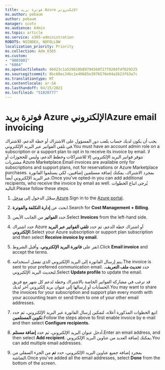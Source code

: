 ```yaml
---
title: فوترة بريد Azure الإلكتروني
ms.author: pebaum
author: pebaum
manager: scotv
ms.audience: Admin
ms.topic: article
ms.service: o365-administration
ROBOTS: NOINDEX, NOFOLLOW
localization_priority: Priority
ms.collection: Adm_O365
ms.custom:
- "9003801"
- "6864"
ms.openlocfilehash: 4b023c1a529618b89794360f27f0204fdf029225
ms.sourcegitcommit: 8bc60ec34bc1e40685e3976576e04a2623f63a7c
ms.translationtype: HT
ms.contentlocale: ar-SA
ms.lasthandoff: 04/15/2021
ms.locfileid: "51820777"
---
```

# <a name="azure-email-invoicing"></a><span data-ttu-id="8304c-102">فوترة بريد Azure الإلكتروني</span><span class="sxs-lookup"><span data-stu-id="8304c-102">Azure email invoicing</span></span>

<span data-ttu-id="8304c-103">يجب أن يكون لديك حساب يلعب دور المسؤول على الاشتراك أو خطة الدعم، للاشتراك في تلقي الفواتير عبر البريد الإلكتروني.</span><span class="sxs-lookup"><span data-stu-id="8304c-103">You must have an account admin role on a subscription or a support plan to opt in to receive its invoice by email.</span></span> <span data-ttu-id="8304c-104">لا تتوفر فواتير البريد الإلكتروني إلا للاشتراكات وخطط الدعم، وليس للحجوزات أو مشتريات Azure Marketplace.</span><span class="sxs-lookup"><span data-stu-id="8304c-104">Email invoices are available only for subscriptions and support plans, not for reservations or Azure Marketplace purchases.</span></span> <span data-ttu-id="8304c-105">بمجرد الاشتراك، يمكنك إضافة مستلمين إضافيين، لكي يستلموا الفاتورة عبر البريد الإلكتروني أيضاً.</span><span class="sxs-lookup"><span data-stu-id="8304c-105">Once you've opted-in you can add additional recipients, who receive the invoice by email as well.</span></span> <span data-ttu-id="8304c-106">يُرجى اتباع الخطوات التالية.</span><span class="sxs-lookup"><span data-stu-id="8304c-106">Please follow these steps.</span></span>

1. <span data-ttu-id="8304c-107">سجّل الدخول إلى [مدخل Azure](https://portal.azure.com/).</span><span class="sxs-lookup"><span data-stu-id="8304c-107">Sign in to the [Azure portal](https://portal.azure.com/).</span></span>
2. <span data-ttu-id="8304c-108">ابحث عن **إدارة التكلفة والفوترة**.</span><span class="sxs-lookup"><span data-stu-id="8304c-108">Search for **Cost Management + Billing**.</span></span>
3. <span data-ttu-id="8304c-109">حدد **الفواتير** من الجانب الأيمن.</span><span class="sxs-lookup"><span data-stu-id="8304c-109">Select **Invoices** from the left-hand side.</span></span>
4. <span data-ttu-id="8304c-110">حدد اشتراك Azure أو اشتراك خطة الدعم، ثم حدد **تلقي الفواتير عبر البريد الإلكتروني**.</span><span class="sxs-lookup"><span data-stu-id="8304c-110">Select your Azure subscription or support plan subscription and then select **Receive invoice by email**.</span></span>
5. <span data-ttu-id="8304c-111">انقر على **فاتورة البريد الإلكتروني**، وأقبل الشروط.</span><span class="sxs-lookup"><span data-stu-id="8304c-111">Click **Email invoice** and accept the terms.</span></span>
6. <span data-ttu-id="8304c-112">يتم إرسال الفاتورة إلى البريد الإلكتروني الذي تفضل استخدامه.</span><span class="sxs-lookup"><span data-stu-id="8304c-112">The invoice is sent to your preferred communication email.</span></span> <span data-ttu-id="8304c-113">حدد **تحديث ملف التعريف**، لتحديث البريد الإلكتروني.</span><span class="sxs-lookup"><span data-stu-id="8304c-113">Select **Update profile** to update the email.</span></span>  

    <span data-ttu-id="8304c-114">قد ترغب في مشاركة الفواتير الخاصة بالاشتراك وخطة لدعم كل شهر مع فريق الحسابات أو إرسالها إلى عنوان بريد إلكتروني آخر لديك.</span><span class="sxs-lookup"><span data-stu-id="8304c-114">You may want to share the invoices for your subscription and support plan every month with your accounting team or send them to one of your other email addresses.</span></span>  

7. <span data-ttu-id="8304c-115">اتبع الخطوات المذكورة أعلاه، لتمكين إرسال الفاتورة عبر البريد الإلكتروني، ثم حدد **تكوين المستلمين**.</span><span class="sxs-lookup"><span data-stu-id="8304c-115">Follow the steps above to first enable invoice by e-mail and then select  **Configure recipients.**</span></span>
8. <span data-ttu-id="8304c-116">أدخل عنوان البريد الإلكتروني، ثم حدد **إضافة مستلم**.</span><span class="sxs-lookup"><span data-stu-id="8304c-116">Enter an email address, and then select **Add recipient**.</span></span> <span data-ttu-id="8304c-117">يمكنك إضافة العديد من عناوين البريد الإلكتروني.</span><span class="sxs-lookup"><span data-stu-id="8304c-117">You can add multiple email addresses.</span></span>
9. <span data-ttu-id="8304c-118">بمجرد إضافة جميع عناوين البريد الإلكتروني، حدد **تم** من الجزء السفلي من الشاشة.</span><span class="sxs-lookup"><span data-stu-id="8304c-118">Once you've added all the email addresses, select **Done** from the bottom of the screen.</span></span>
